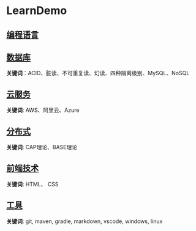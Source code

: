 # LearnDemo

## [编程语言](/language.md)

## [数据库](/database/database.md)

**关键词**：ACID、脏读、不可重复读、幻读、四种隔离级别、MySQL、NoSQL

## [云服务](/cloud/cloud.md)

**关键词**: AWS、阿里云、Azure

## [分布式](/distributed/分布式.md)

**关键词**: CAP理论、BASE理论

## [前端技术](/front/front.md)

**关键词**: HTML、 CSS

## [工具](/tools/tools.md)

**关键词**: git, maven, gradle, markdown, vscode, windows, linux
